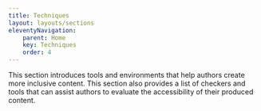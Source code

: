 ```yaml
---
title: Techniques
layout: layouts/sections
eleventyNavigation:
    parent: Home
    key: Techniques
    order: 4
---
```


This section introduces tools and environments that help authors create more inclusive content. This section also
provides a list of checkers and tools that can assist authors to evaluate the accessibility of their produced content.
